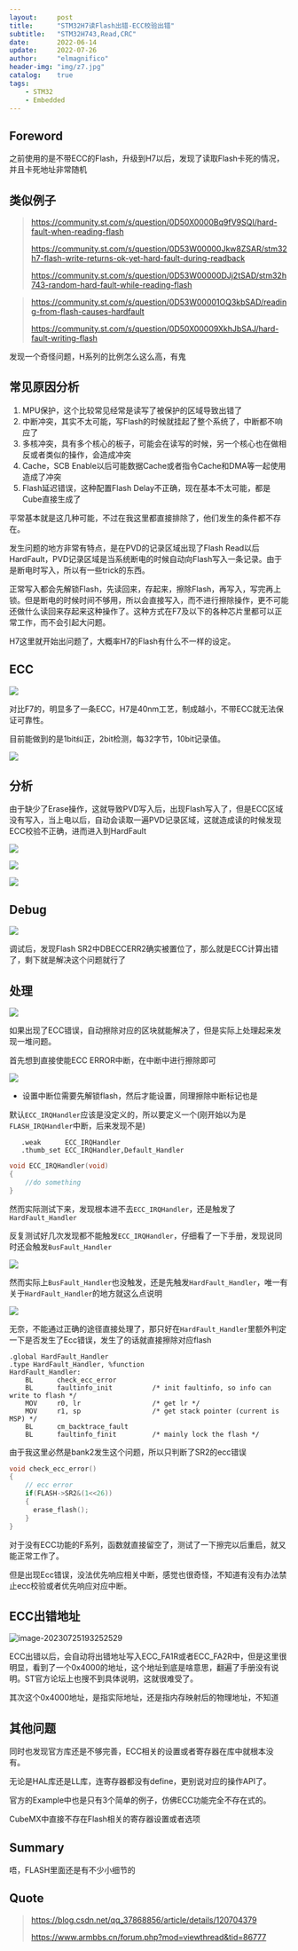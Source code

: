 ```yaml
---
layout:     post
title:      "STM32H7读Flash出错-ECC校验出错"
subtitle:   "STM32H743,Read,CRC"
date:       2022-06-14
update:     2022-07-26
author:     "elmagnifico"
header-img: "img/z7.jpg"
catalog:    true
tags:
    - STM32
    - Embedded
---
```


## Foreword

之前使用的是不带ECC的Flash，升级到H7以后，发现了读取Flash卡死的情况，并且卡死地址非常随机



## 类似例子

> https://community.st.com/s/question/0D50X0000Bq9fV9SQI/hard-fault-when-reading-flash
>
> https://community.st.com/s/question/0D53W00000Jkw8ZSAR/stm32h7-flash-write-returns-ok-yet-hard-fault-during-readback
>
> https://community.st.com/s/question/0D53W00000DJj2tSAD/stm32h743-random-hard-fault-while-reading-flash



> https://community.st.com/s/question/0D53W00001OQ3kbSAD/reading-from-flash-causes-hardfault
>
> https://community.st.com/s/question/0D50X00009XkhJbSAJ/hard-fault-writing-flash

发现一个奇怪问题，H系列的比例怎么这么高，有鬼



## 常见原因分析

1. MPU保护，这个比较常见经常是读写了被保护的区域导致出错了
2. 中断冲突，其实不太可能，写Flash的时候就挂起了整个系统了，中断都不响应了
3. 多核冲突，具有多个核心的板子，可能会在读写的时候，另一个核心也在做相反或者类似的操作，会造成冲突
4. Cache，SCB Enable以后可能数据Cache或者指令Cache和DMA等一起使用造成了冲突
5. Flash延迟错误，这种配置Flash Delay不正确，现在基本不太可能，都是Cube直接生成了

平常基本就是这几种可能，不过在我这里都直接排除了，他们发生的条件都不存在。



发生问题的地方非常有特点，是在PVD的记录区域出现了Flash Read以后HardFault，PVD记录区域是当系统断电的时候自动向Flash写入一条记录。由于是断电时写入，所以有一些trick的东西。

正常写入都会先解锁Flash，先读回来，存起来，擦除Flash，再写入，写完再上锁。但是断电的时候时间不够用，所以会直接写入，而不进行擦除操作，更不可能还做什么读回来存起来这种操作了。这种方式在F7及以下的各种芯片里都可以正常工作，而不会引起大问题。

H7这里就开始出问题了，大概率H7的Flash有什么不一样的设定。



## ECC

![](https://img.elmagnifico.tech/static/upload/elmagnifico/image-20220614105107703.png)

对比F7的，明显多了一条ECC，H7是40nm工艺，制成越小，不带ECC就无法保证可靠性。

目前能做到的是1bit纠正，2bit检测，每32字节，10bit记录值。

![](https://img.elmagnifico.tech/static/upload/elmagnifico/image-20220614110113749.png)



## 分析

由于缺少了Erase操作，这就导致PVD写入后，出现Flash写入了，但是ECC区域没有写入，当上电以后，自动会读取一遍PVD记录区域，这就造成读的时候发现ECC校验不正确，进而进入到HardFault

![](https://img.elmagnifico.tech/static/upload/elmagnifico/image-20220614110926635.png)

![](https://img.elmagnifico.tech/static/upload/elmagnifico/image-20220614111717869.png)



![](https://img.elmagnifico.tech/static/upload/elmagnifico/image-20220614112013094.png)

## Debug

![](https://img.elmagnifico.tech/static/upload/elmagnifico/SY18ruI9JapGF3D.png)

调试后，发现Flash SR2中DBECCERR2确实被置位了，那么就是ECC计算出错了，剩下就是解决这个问题就行了



## 处理

![](https://img.elmagnifico.tech/static/upload/elmagnifico/image-20220614112345152.png)

如果出现了ECC错误，自动擦除对应的区块就能解决了，但是实际上处理起来发现一堆问题。

首先想到直接使能ECC ERROR中断，在中断中进行擦除即可

![](https://img.elmagnifico.tech/static/upload/elmagnifico/CpewDmOlhRUVkv5.png)

- 设置中断位需要先解锁flash，然后才能设置，同理擦除中断标记也是

默认`ECC_IRQHandler`应该是没定义的，所以要定义一个(刚开始以为是`FLASH_IRQHandler`中断，后来发现不是)

```assembly
   .weak      ECC_IRQHandler
   .thumb_set ECC_IRQHandler,Default_Handler
```



```c
void ECC_IRQHandler(void)
{
	//do something
}
```

然而实际测试下来，发现根本进不去`ECC_IRQHandler`，还是触发了`HardFault_Handler`

反复测试好几次发现都不能触发`ECC_IRQHandler`，仔细看了一下手册，发现说同时还会触发`BusFault_Handler`

![](https://img.elmagnifico.tech/static/upload/elmagnifico/OmdgL81TChiAQVD.png)

然而实际上`BusFault_Handler`也没触发，还是先触发`HardFault_Handler`，唯一有关于`HardFault_Handler`的地方就这么点说明

![](https://img.elmagnifico.tech/static/upload/elmagnifico/G8dyjapte1crAS5.png)

无奈，不能通过正确的途径直接处理了，那只好在`HardFault_Handler`里额外判定一下是否发生了Ecc错误，发生了的话就直接擦除对应flash

```assembly
.global HardFault_Handler
.type HardFault_Handler, %function
HardFault_Handler:
    BL      check_ecc_error
    BL      faultinfo_init          /* init faultinfo, so info can write to flash */
    MOV     r0, lr                  /* get lr */
    MOV     r1, sp                  /* get stack pointer (current is MSP) */
    BL      cm_backtrace_fault
    BL      faultinfo_finit         /* mainly lock the flash */
```

由于我这里必然是bank2发生这个问题，所以只判断了SR2的ecc错误

```c
void check_ecc_error()
{ 
    // ecc error
    if(FLASH->SR2&(1<<26))
    {
      erase_flash();
    }
}
```

对于没有ECC功能的F系列，函数就直接留空了，测试了一下擦完以后重启，就又能正常工作了。

但是出现Ecc错误，没法优先响应相关中断，感觉也很奇怪，不知道有没有办法禁止ecc校验或者优先响应对应中断。



## ECC出错地址

![image-20230725193252529](https://img.elmagnifico.tech/static/upload/elmagnifico/202307251932690.png)

ECC出错以后，会自动将出错地址写入ECC_FA1R或者ECC_FA2R中，但是这里很明显，看到了一个0x4000的地址，这个地址到底是啥意思，翻遍了手册没有说明。ST官方论坛上也搜不到具体说明，这就很难受了。

其次这个0x4000地址，是指实际地址，还是指内存映射后的物理地址，不知道



## 其他问题

同时也发现官方库还是不够完善，ECC相关的设置或者寄存器在库中就根本没有。

无论是HAL库还是LL库，连寄存器都没有define，更别说对应的操作API了。

官方的Example中也是只有3个简单的例子，仿佛ECC功能完全不存在式的。

CubeMX中直接不存在Flash相关的寄存器设置或者选项



## Summary

唔，FLASH里面还是有不少小细节的



## Quote

> https://blog.csdn.net/qq_37868856/article/details/120704379
>
> https://www.armbbs.cn/forum.php?mod=viewthread&tid=86777

